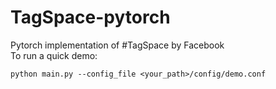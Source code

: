 # TagSpace-pytorch
Pytorch implementation of #TagSpace by Facebook
<br>
To run a quick demo: <br>
```
python main.py --config_file <your_path>/config/demo.conf
```
